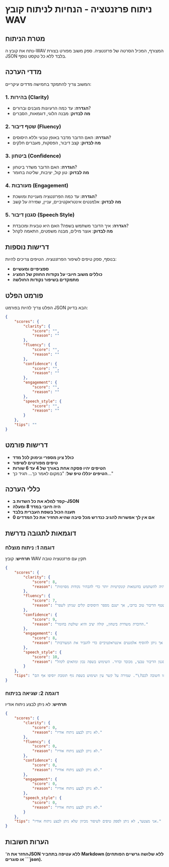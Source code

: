 # ניתוח פרזנטציה - הנחיות לניתוח קובץ WAV

## מטרת הניתוח
נתח את קובץ ה-WAV המצורף, המכיל הסרטה של פרזנטציה. ספק משוב מפורט בצורת JSON בלבד ללא כל טקסט נוסף.

## מדדי הערכה
המשוב צריך להתמקד בחמישה מדדים עיקריים:

### 1. בהירות (Clarity)
- **הגדרה**: עד כמה הרעיונות מובנים וברורים?
- **מה לבדוק**: מבנה הלוגי, דוגמאות, הסברים

### 2. שטף דיבור (Fluency)
- **הגדרה**: האם הדובר מדבר באופן טבעי וללא היסוסים?
- **מה לבדוק**: קצב דיבור, הפסקות, מעברים חלקים

### 3. ביטחון (Confidence)
- **הגדרה**: האם הדובר משדר ביטחון?
- **מה לבדוק**: טון קול, יציבות, שליטה בחומר

### 4. מעורבות (Engagement)
- **הגדרה**: עד כמה הפרזנטציה מעניינת ומושכת?
- **מה לבדוק**: אלמנטים אינטראקטיביים, עניין, שמירה על קשב

### 5. סגנון דיבור (Speech Style)
- **הגדרה**: איך הדובר משתמש בשפה? האם היא טבעית ומכובדת?
- **מה לבדוק**: אוצר מילים, מבנה משפטים, התאמה לקהל

## דרישות נוספות
בנוסף, ספק טיפים לשיפור הפרזנטציה. הטיפים צריכים להיות:
- **ספציפיים ומעשיים**
- **כוללים משוב חיובי על נקודות החוזק של המציג**
- **מתמקדים בשיפור נקודות החולשה**

## פורמט הפלט
הפלט צריך להיות בפורמט JSON הבא בדיוק:

```json
{
    "scores": {
        "clarity": {
            "score": "",
            "reason": ""
        },
        "fluency": {
            "score": "",
            "reason": ""
        },
        "confidence": {
            "score": "",
            "reason": ""
        },
        "engagement": {
            "score": "",
            "reason": ""
        },
        "speech_style": {
            "score": "",
            "reason": ""
        }
    },
    "tips": ""
}
```

## דרישות פורמט
- **כולל ציון מספרי ונימוק לכל מדד**
- **טיפים מפורטים לשיפור**
- **הטיפים יהיו פסקה אחת באורך של 4 עד 6 שורות**
- **הטיפים יכללו טיפ של**: "במקום לאמר כך... תגיד כך..."

## כללי הערכה
- **קפד למלא את כל השדות ב-JSON**
- **היה חיובי במדד 8 ומעלה**
- **תענה הכול בשפת העברית בלבד**
- **אם אין לך אפשרות להגיב כנדרש מכל סיבה שהיא תחזיר את כל המדדים 0** 

## דוגמאות לתגובה נדרשת

### דוגמה 1: ניתוח מוצלח
**תרחיש**: קובץ WAV תקין עם פרזנטציה טובה

```json
{
    "scores": {
        "clarity": {
            "score": 8,
            "reason": "הרעיונות מוצגים בצורה מובנת, אם כי ניתן היה להשתמש בדוגמאות קונקרטיות יותר כדי להבהיר נקודות מסוימות."
        },
        "fluency": {
            "score": 7,
            "reason": "שטף הדיבור טוב ברובו, אך ישנם מספר היסוסים קלים שניתן לשפר."
        },
        "confidence": {
            "score": 9,
            "reason": "הדוברת משדרת ביטחון, קולה יציב והיא שולטת בחומר."
        },
        "engagement": {
            "score": 8,
            "reason": "הפרזנטציה מעניינת ושומרת על קשב, אך ניתן להוסיף אלמנטים אינטראקטיביים כדי להגביר את המעורבות."
        },
        "speech_style": {
            "score": 10,
            "reason": "סגנון הדיבור טבעי, מכובד וברור. השימוש בשפה נכון ומתאים לקהל."
        }
    },
    "tips": "הפרזנטציה טובה מאוד, הדוברת משדרת ביטחון וידע. עם זאת, ניתן להוסיף דוגמאות קונקרטיות כדי להבהיר את הרעיונות, ולהפחית מעט את ההיסוסים הקלים. תרגול נוסף יכול לשפר את השטף. כמו כן, שקלו להוסיף שאלה רטורית או שתיים כדי להגביר את מעורבות הקהל. לדוגמה, במקום לאמר \"הטכנולוגיה הזו חשובה\" תגידו \"למה הטכנולוגיה הזו חשובה לכם?\". שמירה על קשר עין ושימוש בשפת גוף תומכת יוסיפו אף הם."
}
```

### דוגמה 2: שגיאה בניתוח
**תרחיש**: לא ניתן לבצע ניתוח אודיו

```json
{
    "scores": {
        "clarity": {
            "score": 0,
            "reason": "לא ניתן לבצע ניתוח אודיו."
        },
        "fluency": {
            "score": 0,
            "reason": "לא ניתן לבצע ניתוח אודיו."
        },
        "confidence": {
            "score": 0,
            "reason": "לא ניתן לבצע ניתוח אודיו."
        },
        "engagement": {
            "score": 0,
            "reason": "לא ניתן לבצע ניתוח אודיו."
        },
        "speech_style": {
            "score": 0,
            "reason": "לא ניתן לבצע ניתוח אודיו."
        }
    },
    "tips": "אני מצטער, לא ניתן לספק טיפים לשיפור מכיוון שלא ניתן לבצע ניתוח אודיו."
}
```

## הערות חשובות
**החזר את ה־JSON ללא עטיפה בתחביר Markdown (ללא שלושה גרשיים הפותחים או סוגרים ```json).** 